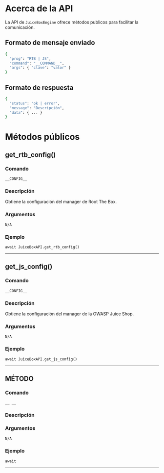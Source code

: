 # Acerca de la API

La API de `JuiceBoxEngine` ofrece métodos publicos para facilitar la comunicación.

## Formato de mensaje enviado

```bash
{
  "prog": "RTB | JS",
  "command": "__COMMAND__",
  "args": { "clave": "valor" }
}
```

## Formato de respuesta

```bash
{
  "status": "ok | error",
  "message": "Descripción",
  "data": { ... }
}
```

# Métodos públicos

## get_rtb_config()

### Comando
`__CONFIG__`

### Descripción
Obtiene la configuración del manager de Root The Box.

### Argumentos
```
N/A
```

### Ejemplo

`await JuiceBoxAPI.get_rtb_config()`

---

## get_js_config()

### Comando
`__CONFIG__`

### Descripción
Obtiene la configuración del manager de la OWASP Juice Shop.

### Argumentos
```
N/A
```

### Ejemplo

`await JuiceBoxAPI.get_js_config()`

---

## MÉTODO

### Comando
`__ __`

### Descripción


### Argumentos

```bash
N/A
```

### Ejemplo
`await `

---